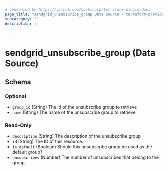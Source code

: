 ```yaml
---
# generated by https://github.com/hashicorp/terraform-plugin-docs
page_title: "sendgrid_unsubscribe_group Data Source - terraform-provider-sendgrid"
subcategory: ""
description: |-
  
---
```


# sendgrid_unsubscribe_group (Data Source)





<!-- schema generated by tfplugindocs -->
## Schema

### Optional

- `group_id` (String) The id of the unsubscribe group to retrieve
- `name` (String) The name of the unsubscribe group to retrieve

### Read-Only

- `description` (String) The description of the unsubscribe group
- `id` (String) The ID of this resource.
- `is_default` (Boolean) Should this unsubscribe group be used as the default group?
- `unsubscribes` (Number) The number of unsubscribes that belong to the group.
